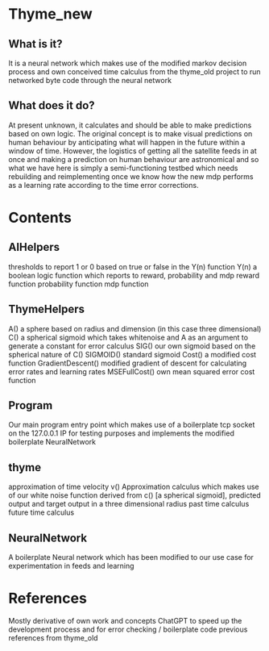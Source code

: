 # Thyme_new
## What is it?
It is a neural network which makes use of the modified markov decision process and own conceived time calculus from the thyme_old project to run networked byte code through the neural network

## What does it do?
At present unknown, it calculates and should be able to make predictions based on own logic. The original concept is to make visual predictions on human behaviour by anticipating what will happen in the future within a window of time. However, the logistics of getting all the satellite feeds in at once and making a prediction on human behaviour are astronomical and so what we have here is simply a semi-functioning testbed which needs rebuilding and reimplementing once we know how the new mdp performs as a learning rate according to the time error corrections. 

# Contents

## AIHelpers
thresholds to report 1 or 0 based on true or false in the Y(n) function
Y(n) a boolean logic function which reports to reward, probability and mdp
reward function
probability function
mdp function

## ThymeHelpers
A() a sphere based on radius and dimension (in this case three dimensional)
C() a spherical sigmoid which takes whitenoise and A as an argument to generate a constant for error calculus
SIG() our own sigmoid based on the spherical nature of C()
SIGMOID() standard sigmoid
Cost() a modified cost function
GradientDescent() modified gradient of descent for calculating error rates and learning rates
MSEFullCost() own mean squared error cost function

## Program
Our main program entry point which makes use of a boilerplate tcp socket on the 127.0.0.1 IP for testing purposes and implements the modified boilerplate NeuralNetwork

## thyme
approximation of time velocity v()
Approximation calculus which makes use of our white noise function derived from c() [a spherical sigmoid], predicted output and target output in a three dimensional radius
past time calculus
future time calculus

## NeuralNetwork
A boilerplate Neural network which has been modified to our use case for experimentation in feeds and learning

# References
Mostly derivative of own work and concepts
ChatGPT to speed up the development process and for error checking / boilerplate code
previous references from thyme_old
